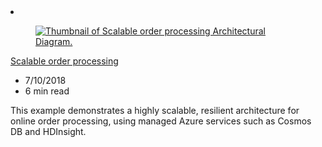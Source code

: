 <!-- This file is automatically generated by build/architectures/build_index.py. Any updates will be lost. -->

<!-- markdownlint-disable MD033 -->

<li class="grid-item item-column" data-categories="Web Databases ">
<article class="card">
    <div class="card-header has-margin-bottom-none" aria-hidden="true">
        <figure class="image diagram has-height-175 has-overflow-hidden level">
            <a href="/azure/architecture/example-scenario/data/ecommerce-order-processing"><img src="/azure/architecture/browse/thumbs/ecommerce-order-processing.png" class="diagram" alt="Thumbnail of Scalable order processing Architectural Diagram." data-linktype="relative-path"></a>
        </figure>
    </div>
    <div class="card-content">
        <a class="card-content-title has-margin-top-none" href="/azure/architecture/example-scenario/data/ecommerce-order-processing">
            <p>Scalable order processing</p>
        </a>
        <ul class="card-content-metadata">
            <li>7/10/2018</li>
            <li>6 min read</li>
        </ul>
        <p class="card-content-description">This example demonstrates a highly scalable, resilient architecture for online order processing, using managed Azure services such as Cosmos DB and HDInsight.</p>
        <div class="bottom-to-top-fade is-hidden-mobile"></div>
    </div>
</article>
</li>
